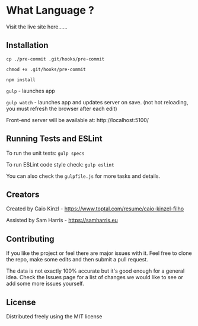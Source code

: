 # What Language ?



Visit the live site here......

## Installation

`cp ./pre-commit .git/hooks/pre-commit`

`chmod +x .git/hooks/pre-commit`

`npm install`

`gulp` - launches app

`gulp watch` - launches app and updates server on save. (not hot reloading, you must refresh the browser after each edit)

Front-end server will be available at: http://localhost:5100/

## Running Tests and ESLint

To run the unit tests: `gulp specs`

To run ESLint code style check: `gulp eslint`

You can also check the `gulpfile.js` for more tasks and details.


## Creators

Created by Caio Kinzl - https://www.toptal.com/resume/caio-kinzel-filho

Assisted by Sam Harris - https://samharris.eu


## Contributing

If you like the project or feel there are major issues with it. Feel free to clone the repo, make some edits and then submit a pull request.

The data is not exactly 100% accurate but it's good enough for a general idea. Check the Issues page for a list of changes we would like to see or add some more issues yourself.


## License

Distributed freely using the MIT license
